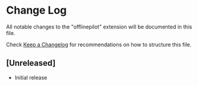 # Change Log

All notable changes to the "offlinepilot" extension will be documented in this file.

Check [Keep a Changelog](http://keepachangelog.com/) for recommendations on how to structure this file.

## [Unreleased]

- Initial release